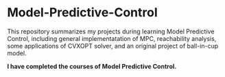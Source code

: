 # Model-Predictive-Control
This repository summarizes my projects during learning Model Predictive Control, including general implementatation of MPC, reachability analysis, some applications of CVXOPT solver, and an original project of ball-in-cup model.   

**I have completed the courses of Model Predictive Control.** 
